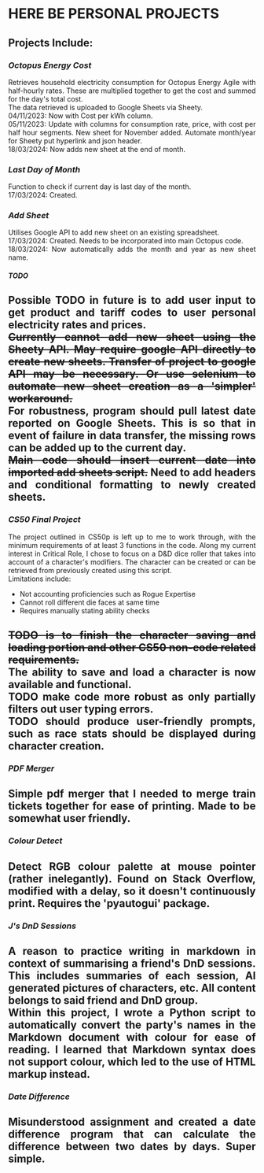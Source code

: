 # HERE BE PERSONAL PROJECTS
## **Projects Include:**
<div style="text-align: justify">

### *Octopus Energy Cost*
Retrieves household electricity consumption for Octopus Energy Agile with 
half-hourly 
rates. These are multiplied together to get the cost and summed for the 
day's total cost. <br />
The data retrieved is uploaded to Google Sheets via Sheety.<br />
04/11/2023: Now with Cost per kWh column.<br />
05/11/2023: Update with columns for consumption rate, price, with cost per 
half hour segments. New sheet for November added. Automate month/year
for Sheety put hyperlink and json header.<br />
18/03/2024: Now adds new sheet at the end of month.<br />
### *Last Day of Month*
Function to check if current day is last day of the month.<br />
17/03/2024: Created.
### *Add Sheet*
Utilises Google API to add new sheet on an existing spreadsheet.<br />
17/03/2024: Created. Needs to be incorporated into main Octopus code.<br />
18/03/2024: Now automatically adds the month and year as new sheet name.
#### *TODO*
Possible TODO in future is to add user input to get product and tariff codes 
to user personal electricity rates and prices. <br />
~~Currently cannot add new sheet using the Sheety API. May require google API 
directly to create new sheets. Transfer of project to google API may be 
necessary. Or use selenium to automate new sheet creation as a 'simpler' 
workaround.~~ <br />
For robustness, program should pull latest date reported on Google Sheets. 
This is so that in event of failure in data transfer, the missing rows can 
be added up to the current day.<br />
~~Main code should insert current date into imported add sheets script.~~ 
Need to add headers and conditional formatting to newly created sheets.
-------------------------------------------------------------------------------
### *CS50 Final Project*
The project outlined in CS50p is left up to me to work through, with the 
minimum requirements of at least 3 functions in the code. Along my current 
interest in Critical Role, I chose to focus 
on a D&D dice roller that takes into account of a character's modifiers. 
The character can be created or can be retrieved from previously created 
using this script. <br />
Limitations include:
- Not accounting proficiencies such as Rogue Expertise
- Cannot roll different die faces at same time
- Requires manually stating ability checks

~~TODO is to finish the character saving and loading portion and other CS50
non-code related requirements.~~ <br />
The ability to save and load a character is now available and functional. 
<br />
TODO make code more robust as only partially filters out user typing errors.
<br />
TODO should produce user-friendly prompts, such as race stats should be 
displayed during character creation.
-------------------------------------------------------------------------------
### *PDF Merger*
Simple pdf merger that I needed to merge train tickets together for ease of 
printing. Made to be somewhat user friendly.
-------------------------------------------------------------------------------
### *Colour Detect*
Detect RGB colour palette at mouse pointer (rather inelegantly). Found on 
Stack Overflow, modified with a delay, so it doesn't continuously print. 
Requires the 'pyautogui' package.
-------------------------------------------------------------------------------
### *J's DnD Sessions*
A reason to practice writing in markdown in context of summarising a 
friend's DnD sessions. This includes summaries of each session, AI 
generated pictures of characters, etc. All content belongs to said friend 
and DnD group.<br />
Within this project, I wrote a Python script to automatically convert the 
party's names in the Markdown document with colour for ease of reading. I 
learned that Markdown syntax does not support colour, which led to the use 
of HTML markup instead.
-------------------------------------------------------------------------------
### *Date Difference*
Misunderstood assignment and created a date difference program that can calculate the difference between two dates by days. Super simple.
-------------------------------------------------------------------------------
</div>